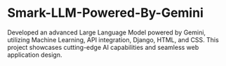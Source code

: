# Smark-LLM-Powered-By-Gemini
Developed an advanced Large Language Model powered by Gemini, utilizing Machine Learning, API integration, Django, HTML, and CSS. This project showcases cutting-edge AI capabilities and seamless web application design.
